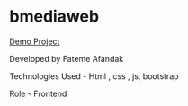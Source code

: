 # bmediaweb
[Demo Project]( https://fatemeafandakdev.github.io/bmediaweb/)

Developed by Fateme Afandak

Technologies Used - Html , css , js, bootstrap

Role - Frontend
